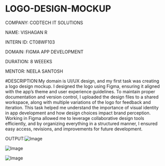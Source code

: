# LOGO-DESIGN-MOCKUP

COMPANY: CODTECH IT SOLUTIONS

NAME: VISHAGAN R

INTERN ID: CT08WF103

DOMAIN: FIGMA APP DEVELOPMENT

DURATION: 8 WEEEKS

MENTOR: NEELA SANTOSH

#DESCRIPTION:My domain is UI/UX design, and my first task was creating a logo design mockup. I designed the logo using Figma, ensuring it aligned with the app’s theme and user experience guidelines. To maintain proper documentation and version control, I uploaded the design files to a shared workspace, along with multiple variations of the logo for feedback and iteration. This task helped me understand the importance of visual identity in app development and how design choices impact brand perception. Working in Figma allowed me to leverage collaborative design tools efficiently, and by organizing everything in a structured manner, I ensured easy access, revisions, and improvements for future development.

OUTPUT:![Image](https://github.com/user-attachments/assets/75a6d48d-b7f4-4eb8-a450-98082195ae00)

![Image](https://github.com/user-attachments/assets/be15d515-17b9-4662-991f-802e0f4d4a87)

![Image](https://github.com/user-attachments/assets/8f1ed3a1-b7f5-43c7-beee-3fe7394b21e3)
